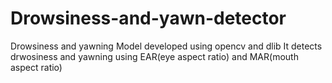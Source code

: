 # Drowsiness-and-yawn-detector
Drowsiness and yawning Model developed using opencv and dlib
It detects drwosiness and yawning using EAR(eye aspect ratio) and MAR(mouth aspect ratio)

